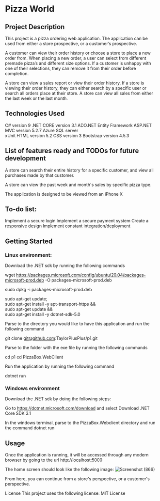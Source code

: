 # Pizza World
## Project Description
This project is a pizza ordering web application. The application can be used from either a store prospective, or a customer’s prospective.

A customer can view their order history or choose a store to place a new order from. When placing a new order, a user can select from different premade pizza’s and different size options. If a customer is unhappy with one of their selections, they can remove it from their order before completion. 

A store can view a sales report or view their order history. If a store is viewing their order history, they can either search by a specific user or search all orders place at their store. A store can view all sales from either the last week or the last month. 


## Technologies Used
C# version 9
.NET CORE version 3.1
ADO.NET Entity Framework
ASP.NET MVC version 5.2.7
Azure SQL server  
xUnit 
HTML  version 5.2
CSS   version 3
Bootstrap version 4.5.3


## List of features ready and TODOs for future development

A store can search their entire history for a specific customer, and view all purchases made by that customer. 

A store can view the past week and month's sales by specific pizza type.

The application is designed to be viewed from an iPhone X 

## To-do list:
Implement a secure login
Implement a secure payment system
Create a responsive design
Implement constant integration/deployment

## Getting Started


### Linux environment:

Download the .NET sdk by running the following commands

wget https://packages.microsoft.com/config/ubuntu/20.04/packages-microsoft-prod.deb -O packages-microsoft-prod.deb

sudo dpkg -i packages-microsoft-prod.deb

sudo apt-get update; \
sudo apt-get install -y apt-transport-https && \
sudo apt-get update && \
sudo apt-get install -y dotnet-sdk-5.0
 
Parse to the directory you would like to have this application and run the following command

git clone git@github.com:TaylorPlusPlus/p1.git

Parse to the folder with the exe file by running the following commands

cd p1
cd PizzaBox.WebClient
 
Run the application by running the following command

dotnet run

### Windows environment

Download the .NET sdk by doing the following steps:

Go to https://dotnet.microsoft.com/download and select Download .NET Core SDK 3.1

In the windows terminal, parse to the PizzaBox.Webclient directory and run the command dotnet run

## Usage
Once the application is running, it will be accessed through any modern browser by going to the url http://localhost:5000

The home screen should look like the following image: 
![Screenshot (866)](https://user-images.githubusercontent.com/61916417/106538889-029e4e80-64cb-11eb-864c-d7344ce0523b.png)

From here, you can continue from a store's perspective, or a customer's perspective.


License
This project uses the following license: MIT License

